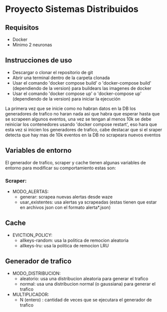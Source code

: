 # Proyecto Sistemas Distribuidos

## Requisitos
- Docker
- Minimo 2 neuronas

## Instrucciones de uso
- Descargar o clonar el repositorio de git
- Abrir una terminal dentro de la carpeta clonada
- Usar el comando 'docker compose build' o 'docker-compose build' (dependiendo de la version) para buildears las imagenes de docker
- Usar el comando 'docker compose up' o 'docker-compose up' (dependiendo de la version) para iniciar la ejecución

La primera vez que se inicie como no habran datos en la DB los generadores de trafico no haran nada asi que habra que esperar hasta que se scrapeen algunos eventos, una vez se tengan al menos 10k se debe reiniciar los contenedores usando 'docker compose restart', eso hara que esta vez si inicien los generadores de trafico, cabe destacar que si el sraper detecta que hay mas de 10k eventos en la DB no scrapeara nuevos eventos

## Variables de entorno
El generador de trafico, scraper y cache tienen algunas variables de entorno para modificar su comportamiento estas son: 
### Scraper:
- MODO_ALERTAS:
    - generar: scrapea nuevas alertas desde waze
    - usar_existentes: usa alertas ya scrapeadas (estas tienen que estar en archivos json con el formato alerta*.json)
## Cache
- EVICTION_POLICY:
    - allkeys-random: usa la politica de remocion aleatoria
    - allkeys-lru: usa la politica de remocion LRU
## Generador de trafico
- MODO_DISTRIBUCION:
    - aleatorio: usa una distribucion aleatoria para generar el trafico
    - normal: usa una distribucion normal (o gaussiana) para generar el trafico
- MULTIPLICADOR:
    - N (entero) : cantidad de veces que se ejecutara el generador de trafico